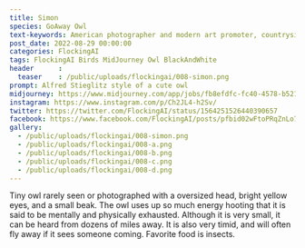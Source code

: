 ```yaml
---
title: Simon
species: GoAway Owl
text-keywords: American photographer and modern art promoter, countryside, perfectionist,  The Family of Man, mentally and physically exhausted
post_date: 2022-08-29 00:00:00
categories: FlockingAI
tags: FlockingAI Birds MidJourney Owl BlackAndWhite
header      :
  teaser    : /public/uploads/flockingai/008-simon.png
prompt: Alfred Stieglitz style of a cute owl
midjourney: https://www.midjourney.com/app/jobs/fb8efdfc-fc40-4578-b521-9e6034c640a8
instagram: https://www.instagram.com/p/Ch2JL4-h2Sv/
twitter: https://twitter.com/FlockingAI/status/1564251526440390657
facebook: https://www.facebook.com/FlockingAI/posts/pfbid02wFtoPRqZnLo7mXyXPobLkM2x5htYyeiB2NLDPwx1VUYR9PeY6xLF9UKguTRmN92xl
gallery: 
  - /public/uploads/flockingai/008-simon.png
  - /public/uploads/flockingai/008-a.png
  - /public/uploads/flockingai/008-b.png
  - /public/uploads/flockingai/008-c.png
  - /public/uploads/flockingai/008-d.png
---
```


Tiny owl rarely seen or photographed with a oversized head, bright yellow eyes, and a small beak. The owl uses up so much energy hooting that it is said to be mentally and physically exhausted. Although it is very small, it can be heard from dozens of miles away. It is also very timid, and will often fly away if it sees someone coming. Favorite food is insects.
